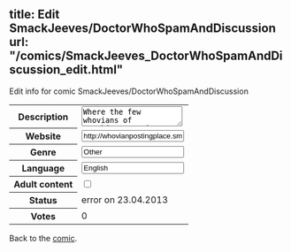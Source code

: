 title: Edit SmackJeeves/DoctorWhoSpamAndDiscussion
url: "/comics/SmackJeeves_DoctorWhoSpamAndDiscussion_edit.html"
---
Edit info for comic SmackJeeves/DoctorWhoSpamAndDiscussion

<form name="comic" action="http://gaepostmail.appengine.com/comic" name="post">
<table class="comicinfo">
<tr>
<th>Description</th><td><textarea name="description">Where the few whovians of Smackjeeves unite to post doctor who stuff. alsospecialweaponsbestdalek</textarea></td>
</tr>
<tr>
<th>Website</th><td><input type="text" name="url" value="http://whovianpostingplace.smackjeeves.com/comics/"/></td>
</tr>
<tr>
<th>Genre</th><td><input type="text" name="genre" value="Other"/></td>
</tr>
<tr>
<th>Language</th><td><input type="text" name="language" value="English"/></td>
</tr>
<tr>
<th>Adult content</th><td><input type="checkbox" name="adult" value="adult" /></td>
</tr>
<tr>
<th>Status</th><td>error on 23.04.2013</td>
</tr>
<tr>
<th>Votes</th><td>0</div></td>
</tr>
</table>
</form>

Back to the [comic](/comics/SmackJeeves_DoctorWhoSpamAndDiscussion.html).
